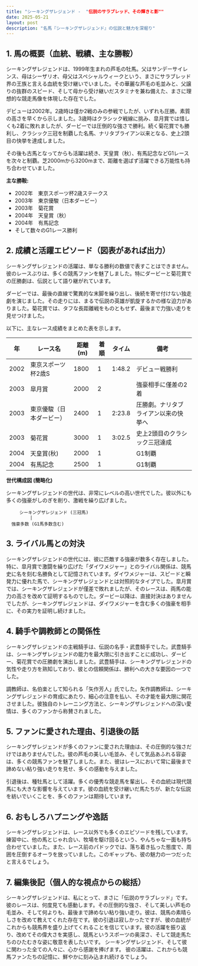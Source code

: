 ```yaml
---
title: "シーキングザレジェンド -  "伝説のサラブレッド、その輝きと影""
date: 2025-05-21
layout: post
description: "名馬『シーキングザレジェンド』の伝説と魅力を深堀り"
---
```


## 1. 馬の概要（血統、戦績、主な勝鞍）

シーキングザレジェンドは、1999年生まれの芦毛の牡馬。父はサンデーサイレンス、母はシーザリオ、母父はスペシャルウィークという、まさにサラブレッド界の王族と言える血統を受け継いでいました。その華麗な芦毛の毛並みと、父譲りの抜群のスピード、そして母から受け継いだスタミナを兼ね備えた、まさに理想的な競走馬像を体現した存在でした。

デビューは2002年。2歳時は僅か2戦のみの参戦でしたが、いずれも圧勝。素質の高さを早くから示しました。3歳時はクラシック戦線に挑み、皐月賞では惜しくも2着に敗れましたが、ダービーでは圧倒的な強さで勝利。続く菊花賞でも勝利し、クラシック三冠を制覇した名馬、ナリタブライアン以来となる、史上2頭目の快挙を達成しました。

その後も古馬となってからも活躍は続き、天皇賞（秋）、有馬記念などG1レースを次々と制覇。芝2000mから3200mまで、距離を選ばず活躍できる万能性も持ち合わせていました。

**主な勝鞍:**

* 2002年　東京スポーツ杯2歳ステークス
* 2003年　東京優駿（日本ダービー）
* 2003年　菊花賞
* 2004年　天皇賞（秋）
* 2004年　有馬記念
* そして数々のG1レース勝利


## 2. 成績と活躍エピソード（図表があれば出力）

シーキングザレジェンドの活躍は、単なる勝利の数値で表すことはできません。彼のレースぶりは、多くの競馬ファンを魅了しました。特にダービーと菊花賞での圧勝劇は、伝説として語り継がれています。

ダービーでは、最後の直線で驚異的な末脚を繰り出し、後続を寄せ付けない独走劇を演じました。その走りには、まるで伝説の英雄が凱旋するかの様な迫力がありました。菊花賞では、タフな長距離戦をものともせず、最後まで力強い走りを見せつけました。

以下に、主なレース成績をまとめた表を示します。

| 年 | レース名             | 距離(m) | 着順 | タイム       | 備考                               |
|----|----------------------|----------|-------|-------------|------------------------------------|
| 2002 | 東京スポーツ杯2歳S | 1800     | 1     | 1:48.2      | デビュー戦勝利                       |
| 2003 | 皐月賞               | 2000     | 2     |             | 強豪相手に僅差の2着                 |
| 2003 | 東京優駿（日本ダービー）| 2400     | 1     | 2:23.8      | 圧勝劇。ナリタブライアン以来の快挙へ |
| 2003 | 菊花賞               | 3000     | 1     | 3:02.5      | 史上2頭目のクラシック三冠達成      |
| 2004 | 天皇賞(秋)           | 2000     | 1     |             | G1制覇                               |
| 2004 | 有馬記念             | 2500     | 1     |             | G1制覇                               |


**世代構成図 (簡略化)**

シーキングザレジェンドの世代は、非常にレベルの高い世代でした。彼以外にも多くの強豪がしのぎを削り、激戦を繰り広げました。

```
     シーキングザレジェンド (三冠馬)
         |
  強豪多数 (G1馬多数含む)
```


## 3. ライバル馬との対決

シーキングザレジェンドの世代には、彼に匹敵する強豪が数多く存在しました。特に、皐月賞で激闘を繰り広げた「ダイワメジャー」とのライバル関係は、競馬史に名を刻む名勝負として記憶されています。ダイワメジャーは、スピードと瞬発力に優れた馬で、シーキングザレジェンドとは対照的なタイプでした。皐月賞では、シーキングザレジェンドが僅差で敗れましたが、そのレースは、両馬の能力の高さを改めて証明するものでした。ダービー以降は、直接対決はありませんでしたが、シーキングザレジェンドは、ダイワメジャーを含む多くの強豪を相手に、その実力を証明し続けました。


## 4. 騎手や調教師との関係性

シーキングザレジェンドの主戦騎手は、伝説の名手・武豊騎手でした。武豊騎手は、シーキングザレジェンドの能力を最大限に引き出すことに成功し、ダービー、菊花賞での圧勝劇を演出しました。武豊騎手は、シーキングザレジェンドの気性や走り方を熟知しており、彼との信頼関係は、勝利への大きな要因の一つでした。

調教師は、名伯楽として知られる「矢作芳人」氏でした。矢作調教師は、シーキングザレジェンドの育成にあたり、細心の注意を払い、その才能を最大限に開花させました。彼独自のトレーニング方法と、シーキングザレジェンドへの深い愛情は、多くのファンから称賛されました。


## 5. ファンに愛された理由、引退後の話

シーキングザレジェンドが多くのファンに愛された理由は、その圧倒的な強さだけではありませんでした。彼の芦毛の美しい毛並み、そして気品あふれる容姿は、多くの競馬ファンを魅了しました。また、彼はレースにおいて常に最後まで諦めない粘り強い走りを見せ、多くの感動を与えました。

引退後は、種牡馬として活躍。多くの優秀な競走馬を輩出し、その血統は現代競馬にも大きな影響を与えています。彼の血統を受け継いだ馬たちが、新たな伝説を紡いでいくことを、多くのファンは期待しています。


## 6. おもしろハプニングや逸話

シーキングザレジェンドは、レース以外でも多くのエピソードを残しています。練習中に、他の馬とじゃれ合い、牧場を駆け回るという、やんちゃな一面も持ち合わせていました。また、レース前のパドックでは、落ち着き払った態度で、周囲を圧倒するオーラを放っていました。このギャップも、彼の魅力の一つだったと言えるでしょう。


## 7. 編集後記（個人的な視点からの総括）

シーキングザレジェンドは、私にとって、まさに「伝説のサラブレッド」です。彼のレースは、何度見ても感動します。その圧倒的な強さ、そして美しい芦毛の毛並み、そして何よりも、最後まで諦めない粘り強い走り。彼は、競馬の素晴らしさを改めて教えてくれた存在です。彼の引退は寂しかったですが、彼の血統がこれからも競馬界を盛り上げてくれることを信じています。彼の活躍を振り返り、改めてその偉大さを実感し、競馬というスポーツの奥深さ、そして競走馬たちのひたむきな姿に敬意を表したいです。  シーキングザレジェンド、そして彼に関わった全ての人々に、心から感謝を捧げます。  彼の活躍は、これからも競馬ファンたちの記憶に、鮮やかに刻み込まれ続けるでしょう。
